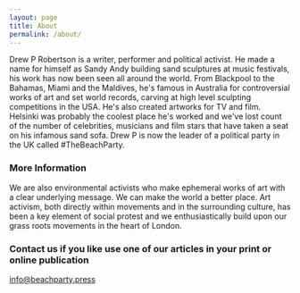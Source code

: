 ```yaml
---
layout: page
title: About
permalink: /about/
---
```


Drew P Robertson is a writer, performer and political activist. He made a name for himself as Sandy Andy building sand sculptures at music festivals, his work has now been seen all around the world. From Blackpool to the Bahamas, Miami and the Maldives, he's famous in Australia for controversial works of art and set world records, carving at high level sculpting competitions in the USA. He's also created artworks for TV and film. Helsinki was probably the coolest place he's worked and we've lost count of the number of celebrities, musicians and film stars that have taken a seat on his infamous sand sofa. Drew P is now the leader of a political party in the UK called #TheBeachParty. 

### More Information

We are also environmental activists who make ephemeral works of art with a clear underlying message. We can make the world a better place. Art activism, both directly within movements and in the surrounding culture, has been a key element of social protest and we enthusiastically build upon our grass roots movements in the heart of London.

### Contact us if you like use one of our articles in your print or online publication

[info@beachparty.press](mailto:info@beachparty.press)
